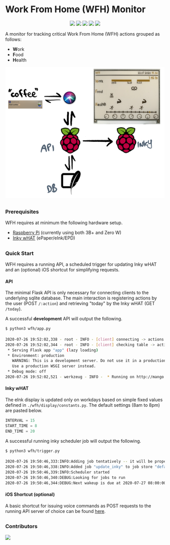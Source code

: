 # Work From Home (WFH) Monitor

<p align="center">
    <a href="" alt="Testing">
        <img src="https://github.com/jfri3d/wfh/workflows/Test/badge.svg?branch=master" /></a>
    <a href="" alt="License">
        <img src="https://img.shields.io/github/license/jfri3d/wfh?style=flat-square&color=blue" /></a>
    <a href="https://github.com/jfri3d/wfh/tags" alt="Tags">
        <img src="https://img.shields.io/github/v/tag/jfri3d/wfh?style=flat-square&color=blue" /></a>
    <a href="https://github.com/jfri3d/wfh/graphs/contributors" alt="Contributors">
        <img src="https://img.shields.io/github/contributors/jfri3d/qfh?style=flat-square&color=blue" /></a>
    <a href="https://github.com/jfri3d/wfh/pulse" alt="Activity">
        <img src="https://img.shields.io/github/commit-activity/m/jfri3d/WFH?style=flat-square&color=blue" /></a>
</p>

A monitor for tracking critical Work From Home (WFH) actions grouped as follows:

- **W**ork
- **F**ood
- **H**ealth

![overview](wfh/assets/Overview.PNG)

##
### Prerequisites

WFH requires at minimum the following hardware setup.

- [Raspberry Pi](https://www.raspberrypi.org/) (currently using both 3B+ and Zero W)
- [Inky wHAT](https://shop.pimoroni.com/products/inky-what) (ePaper/eInk/EPD)

## 
### Quick Start

WFH requires a running API, a scheduled trigger for updating Inky wHAT and an (optional) iOS shortcut for simplifying requests.

#### API

The minimal Flask API is only necessary for connecting clients to the underlying sqlite database. The main interaction is registering actions by the user (POST `/:action`) and retrieving "today" by the Inky wHAT (GET `/today`).

A successful **development** API will output the following.

```bash
$ python3 wfh/app.py

2020-07-26 19:52:02,338 - root - INFO - [client] connecting -> actions.sqlite
2020-07-26 19:52:02,344 - root - INFO - [client] checking table -> actions
 * Serving Flask app "app" (lazy loading)
 * Environment: production
   WARNING: This is a development server. Do not use it in a production deployment.
   Use a production WSGI server instead.
 * Debug mode: off
2020-07-26 19:52:02,521 - werkzeug - INFO -  * Running on http://mango.local:8080/ (Press CTRL+C to quit)
```

#### Inky wHAT

The eInk display is updated only on workdays based on simple fixed values defined in `./wfh/display/constants.py`. The default settings (8am to 8pm) are pasted below.

```python
INTERVAL = 15
START_TIME = 8
END_TIME = 20
```

A successful running inky scheduler job will output the following.

```bash
$ python3 wfh/trigger.py

2020-07-26 19:50:46,333:INFO:Adding job tentatively -- it will be properly scheduled when the scheduler start
2020-07-26 19:50:46,338:INFO:Added job "update_inky" to job store "default"
2020-07-26 19:50:46,339:INFO:Scheduler started
2020-07-26 19:50:46,340:DEBUG:Looking for jobs to run
2020-07-26 19:50:46,344:DEBUG:Next wakeup is due at 2020-07-27 08:00:00+02:00 (in 43753.659445 seconds)

```

#### iOS Shortcut (optional)

A basic shortcut for issuing voice commands as POST requests to the running API server of choice can be found [here](https://www.icloud.com/shortcuts/fb864ab97f8e464bb71e21b9a0073b23).


##
### Contributors
<a href="https://github.com/jfri3d/wfh/graphs/contributors">
  <img src="https://contributors-img.firebaseapp.com/image?repo=jfri3d/wfh" />
</a>
